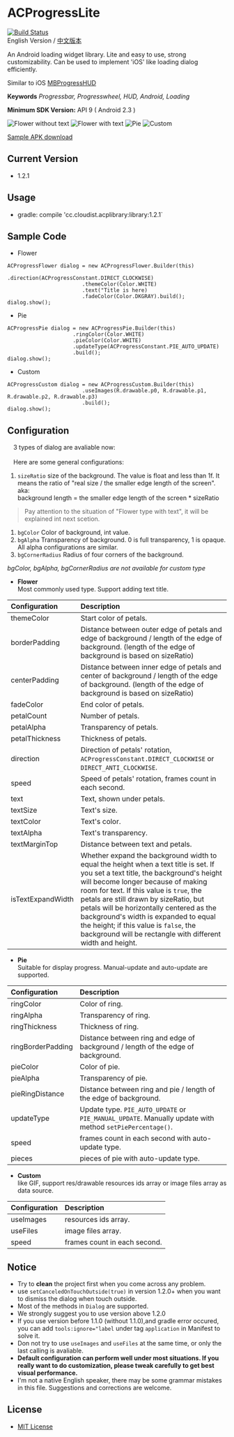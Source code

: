 # ACProgressLite

[![Build Status](https://api.travis-ci.org/Cloudist/ACProgressLite.svg?branch=master)](https://travis-ci.org/Cloudist/ACProgressLite)
<br/>English Version / [中文版本](https://github.com/Cloudist/ACProgressLite/blob/master/README-CHN.md)  

An Android loading widget library. Lite and easy to use, strong customizability. Can be used to implement 'iOS' like loading dialog efficiently.
  
Similar to iOS [MBProgressHUD](https://github.com/jdg/MBProgressHUD)  

**Keywords** *Progressbar, Progresswheel, HUD, Android, Loading*

**Minimum SDK Version:** API 9 ( Android 2.3 )

![Flower without text](https://raw.githubusercontent.com/Cloudist/ACProgressLite/master/intros/screenshot_0.png)
![Flower with text](https://raw.githubusercontent.com/Cloudist/ACProgressLite/master/intros/screenshot_1.png)
![Pie](https://raw.githubusercontent.com/Cloudist/ACProgressLite/master/intros/screenshot_2.png)
![Custom](https://raw.githubusercontent.com/Cloudist/ACProgressLite/master/intros/screenshot_3.png)


[Sample APK download](https://raw.githubusercontent.com/Cloudist/ACProgressLite/master/intros/sample.apk)  

## Current Version
* 1.2.1

## Usage
* gradle: compile 'cc.cloudist.acplibrary:library:1.2.1`

## Sample Code
* Flower

```
ACProgressFlower dialog = new ACProgressFlower.Builder(this)
                        .direction(ACProgressConstant.DIRECT_CLOCKWISE)
                        .themeColor(Color.WHITE)
                        .text("Title is here)
                        .fadeColor(Color.DKGRAY).build();
dialog.show();
```

* Pie

```
ACProgressPie dialog = new ACProgressPie.Builder(this)
                     .ringColor(Color.WHITE)
                     .pieColor(Color.WHITE)
                     .updateType(ACProgressConstant.PIE_AUTO_UPDATE)
                     .build();
dialog.show();
```

* Custom

```
ACProgressCustom dialog = new ACProgressCustom.Builder(this)
                        .useImages(R.drawable.p0, R.drawable.p1, R.drawable.p2, R.drawable.p3)
                        .build();
dialog.show();
```

## Configuration
&emsp;3 types of dialog are avaliable now:<br/>  
&emsp;Here are some general configurations:
1.  `sizeRatio` size of the background. The value is float and less than 1f. It means the ratio of "real size / the smaller edge length of the screen". aka:  
background length = the smaller edge length of the screen * sizeRatio  
> Pay attention to the situation of "Flower type with text", it will be explained int next scetion.

1.  `bgColor` Color of background, int value.
1.  `bgAlpha` Transparency of background. 0 is full transparency, 1 is opaque. All alpha configurations are similar.
1.  `bgCornerRadius` Radius of four corners of the background.

*bgColor, bgAlpha, bgCornerRadius are not available for custom type*


* **Flower**  
Most commonly used type. Support adding text title.

**Configuration**|**Description**
:------|:------------------
themeColor|Start color of petals.
borderPadding|Distance between outer edge of petals and edge of background / length of the edge of background. (length of the edge of background is based on sizeRatio)
centerPadding|Distance between inner edge of petals and center of background / length of the edge of background. (length of the edge of background is based on sizeRatio)
fadeColor|End color of petals.
petalCount|Number of petals.
petalAlpha|Transparency of petals.
petalThickness|Thickness of petals.
direction|Direction of petals' rotation, `ACProgressConstant.DIRECT_CLOCKWISE` or `DIRECT_ANTI_CLOCKWISE`.
speed|Speed of petals' rotation, frames count in each second.
text|Text, shown under petals.
textSize|Text's size.
textColor|Text's color.
textAlpha|Text's transparency.
textMarginTop|Distance between text and petals.
isTextExpandWidth|Whether expand the background width to equal the height when a text title is set. If you set a text title, the background's height will become longer because of making room for text. If this value is `true`, the petals are still drawn by sizeRatio, but petals will be horizontally centered as the background's width is expanded to equal the height; if this value is `false`, the background will be rectangle with different width and height.

* **Pie**  
Suitable for display progress. Manual-update and auto-update are supported.

**Configuration**|**Description**
:------|:------------------
ringColor|Color of ring.
ringAlpha|Transparency of ring.
ringThickness|Thickness of ring.
ringBorderPadding|Distance between ring and edge of background / length of the edge of background.
pieColor|Color of pie.
pieAlpha|Transparency of pie.
pieRingDistance|Distance between ring and pie / length of the edge of background.
updateType|Update type. `PIE_AUTO_UPDATE` or `PIE_MANUAL_UPDATE`. Manually update with method `setPiePercentage()`.
speed|frames count in each second with auto-update type.
pieces|pieces of pie with auto-update type.


* **Custom**  
like GIF, support res/drawable resources ids array or image files array as data source.

**Configuration**|**Description**
:------|:------------------
useImages|resources ids array.
useFiles|image files array.
speed|frames count in each second.

## Notice
* Try to **clean** the project first when you come across any problem.
* use `setCanceledOnTouchOutside(true)` in version 1.2.0+ when you want to dismiss the dialog when touch outside.
* Most of the methods in `Dialog` are supported.
* We strongly suggest you to use version above 1.2.0
* If you use version before 1.1.0 (without 1.1.0),and gradle error occured, you can add  `tools:ignore="label` under tag `application` in Manifest to solve it.
* Don not try to use `useImages` and `useFiles` at the same time, or only the last calling is avaliable.
* **Default configuration can perform well under most situations. If you really want to do customization, please tweak carefully to get best visual performance.**
* I'm not a native English speaker, there may be some grammar mistakes in this file. Suggestions and corrections are welcome.

## License
* [MIT License](http://mit-license.org/)
